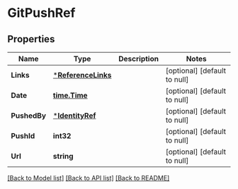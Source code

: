 # GitPushRef

## Properties
Name | Type | Description | Notes
------------ | ------------- | ------------- | -------------
**Links** | [***ReferenceLinks**](ReferenceLinks.md) |  | [optional] [default to null]
**Date** | [**time.Time**](time.Time.md) |  | [optional] [default to null]
**PushedBy** | [***IdentityRef**](IdentityRef.md) |  | [optional] [default to null]
**PushId** | **int32** |  | [optional] [default to null]
**Url** | **string** |  | [optional] [default to null]

[[Back to Model list]](../README.md#documentation-for-models) [[Back to API list]](../README.md#documentation-for-api-endpoints) [[Back to README]](../README.md)


